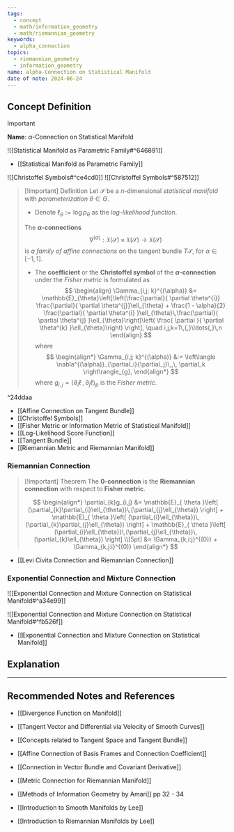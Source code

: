 ```yaml
---
tags:
  - concept
  - math/information_geometry
  - math/riemannian_geometry
keywords:
  - alpha_connection
topics:
  - riemannian_geometry
  - information_geometry
name: alpha-Connection on Statistical Manifold
date of note: 2024-06-24
---
```


## Concept Definition

>[!important]
>**Name**: $\alpha$-Connection on Statistical Manifold

![[Statistical Manifold as Parametric Family#^646891]]

- [[Statistical Manifold as Parametric Family]]

![[Christoffel Symbols#^ce4cd0]]
![[Christoffel Symbols#^587512]]

>[!important] Definition
>Let $\mathcal{S}$ be a $n$-dimensional *statistical manifold* with *parameterization* $\theta\in \Theta$. 
>- Denote $\ell_{\theta} := \log p_{\theta}$ as the *log-likelihood function*.
>
>The **$\alpha$-connections** $$\nabla^{(\alpha)}: \mathfrak{X}(\mathcal{S}) \times \mathfrak{X}(\mathcal{S}) \rightarrow \mathfrak{X}(\mathcal{S})$$ is *a family of affine connections* on the tangent bundle $T\mathcal{S}$, for $\alpha \in [-1, 1].$
>
>- The **coefficient** or the **Christoffel symbol** of the **$\alpha$-connection** under the *Fisher metric* is formulated as
>$$
> \begin{align}
> \Gamma_{i,j; k}^{(\alpha)} &= \mathbb{E}_{\theta}\left[\left(\frac{\partial}{ \partial \theta^{i}} \frac{\partial}{ \partial \theta^{j}}\ell_{\theta} + \frac{1 - \alpha}{2}  \frac{\partial}{ \partial \theta^{i} }\ell_{\theta}\,\frac{\partial}{ \partial \theta^{j} }\ell_{\theta}\right)\left( \frac{ \partial  }{ \partial \theta^{k} }\ell_{\theta}\right) \right], \quad i,j,k=1\,{,}\ldots{,}\,n
> \end{align}
>$$ 
> where
> $$
> \begin{align*}
> \Gamma_{i,j; k}^{(\alpha)} &:= \left\langle \nabla^{(\alpha)}_{\partial_i}{\partial_j}\,,\, \partial_k \right\rangle_{g},
> \end{align*}
>$$ 
> where $g_{i,j} = \left\langle \partial_{i} \ell \,,\, \partial_{j} \ell \right\rangle_p$ is the *Fisher metric*.

^24ddaa

- [[Affine Connection on Tangent Bundle]]
- [[Christoffel Symbols]]
- [[Fisher Metric or Information Metric of Statistical Manifold]]
- [[Log-Likelihood Score Function]]
- [[Tangent Bundle]]
- [[Riemannian Metric and Riemannian Manifold]]

### Riemannian Connection

>[!important] Theorem
>The **$0$-connection** is the **Riemannian connection** with respect to **Fisher metric**.
>
>$$
>\begin{align*}
>\partial_{k}g_{i,j} &= \mathbb{E}_{ \theta }\left[  (\partial_{k}\partial_{i}\ell_{\theta})\,(\partial_{j}\ell_{\theta}) \right] + \mathbb{E}_{ \theta }\left[  (\partial_{i}\ell_{\theta})\,(\partial_{k}\partial_{j}\ell_{\theta}) \right] + \mathbb{E}_{ \theta }\left[  (\partial_{i}\ell_{\theta})\,(\partial_{j}\ell_{\theta})\,(\partial_{k}\ell_{\theta}) \right] \\[5pt]
>&= \Gamma_{k,i:j}^{(0)} + \Gamma_{k,j:i}^{(0)}
>\end{align*}
>$$

- [[Levi Civita Connection and Riemannian Connection]]

### Exponential Connection and Mixture Connection

![[Exponential Connection and Mixture Connection on Statistical Manifold#^a34e99]]

![[Exponential Connection and Mixture Connection on Statistical Manifold#^fb526f]]

- [[Exponential Connection and Mixture Connection on Statistical Manifold]]


## Explanation





-----------
##  Recommended Notes and References


- [[Divergence Function on Manifold]]

- [[Tangent Vector and Differential via Velocity of Smooth Curves]]
- [[Concepts related to Tangent Space and Tangent Bundle]]

- [[Affine Connection of Basis Frames and Connection Coefficient]]
- [[Connection in Vector Bundle and Covariant Derivative]]

- [[Metric Connection for Riemannian Manifold]]



- [[Methods of Information Geometry by Amari]] pp 32 - 34
- [[Introduction to Smooth Manifolds by Lee]]
- [[Introduction to Riemannian Manifolds by Lee]]
